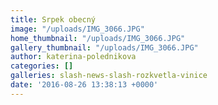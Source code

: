 ```yaml
---
title: Srpek obecný
image: "/uploads/IMG_3066.JPG"
home_thumbnail: "/uploads/IMG_3066.JPG"
gallery_thumbnail: "/uploads/IMG_3066.JPG"
author: katerina-polednikova
categories: []
galleries: slash-news-slash-rozkvetla-vinice
date: '2016-08-26 13:38:13 +0000'
---
```

